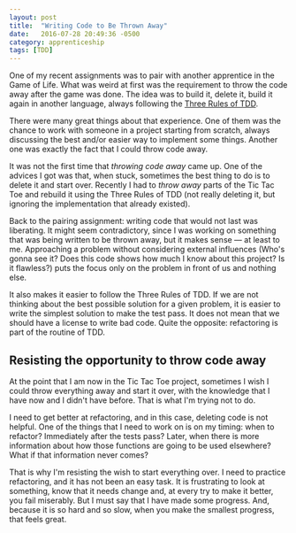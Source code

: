 ```yaml
---
layout: post
title:  "Writing Code to Be Thrown Away"
date:   2016-07-28 20:49:36 -0500
category: apprenticeship
tags: [TDD]
---
```


One of my recent assignments was to pair with another apprentice in the Game of Life. What was weird at first was the requirement to throw the code away after the game was done. <!--more--> The idea was to build it, delete it, build it again in another language, always following the [Three Rules of TDD](http://butunclebob.com/ArticleS.UncleBob.TheThreeRulesOfTdd).

There were many great things about that experience. One of them was the chance to work with someone in a project starting from scratch, always discussing the best and/or easier way to implement some things. Another one was exactly the fact that I could throw code away.

It was not the first time that *throwing code away* came up. One of the advices I got was that, when stuck, sometimes the best thing to do is to delete it and start over. Recently I had to *throw away* parts of the Tic Tac Toe and rebuild it using the Three Rules of TDD (not really deleting it, but ignoring the implementation that already existed).

Back to the pairing assignment: writing code that would not last was liberating. It might seem contradictory, since I was working on something that was being written to be thrown away, but it makes sense &mdash; at least to me. Approaching a problem without considering external influences (Who's gonna see it? Does this code shows how much I know about this project? Is it flawless?) puts the focus only on the problem in front of us and nothing else.

It also makes it easier to follow the Three Rules of TDD. If we are not thinking about the best possible solution for a given problem, it is easier to write the simplest solution to make the test pass. It does not mean that we should have a license to write bad code. Quite the opposite: refactoring is part of the routine of TDD.

## Resisting the opportunity to throw code away

At the point that I am now in the Tic Tac Toe project, sometimes I wish I could throw everything away and start it over, with the knowledge that I have now and I didn't have before. That is what I'm trying not to do.

I need to get better at refactoring, and in this case, deleting code is not helpful. One of the things that I need to work on is on my timing: when to refactor? Immediately after the tests pass? Later, when there is more information about how those functions are going to be used elsewhere? What if that information never comes?

That is why I'm resisting the wish to start everything over. I need to practice refactoring, and it has not been an easy task. It is frustrating to look at something, know that it needs change and, at every try to make it better, you fail miserably. But I must say that I have made some progress. And, because it is so hard and so slow, when you make the smallest progress, that feels great.
